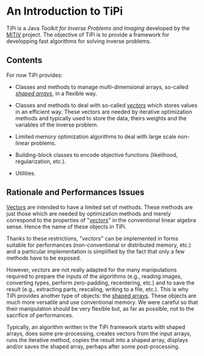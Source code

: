 # An Introduction to TiPi

TiPi is a Java *Toolkit for Inverse Problems and Imaging* developed by the
[MiTiV](http://mitiv.univ-lyon1.fr/) project.  The objective of TiPi is to
provide a framework for developping fast algorithms for solving inverse
problems.


## Contents

For now TiPi provides:

* Classes and methods to manage multi-dimensional arrays, so-called [*shaped
  arrays*](shaped-arrays.md), in a flexible way.

* Classes and methods to deal with so-called [*vectors*](vectors.md) which
  stores values in an efficient way.  These vectors are needed by iterative
  optimization methods and typically used to store the data, theirs weights and
  the variables of the inverse problem.

* Limited memory optimization algorithms to deal with large scale non-linear
  problems.

* Building-block classes to encode objective functions (likelihood,
  regularization, etc.).

* Utilities.


## Rationale and Performances Issues

[Vectors](vectors.md) are intended to have a limited set of methods.  These
methods are just those which are needed by optimization methods and merely
correspond to the properties of
"[*vectors*](http://en.wikipedia.org/wiki/Vector_space)" in the conventional
linear algebra sense.  Hence the name of these objects in TiPi.

Thanks to these restrictions, "*vectors*" can be implemented in forms suitable
for performances (non-conventional or distributed memory, etc.) and a
particular implementation is simplified by the fact that only a few methods
have to be exposed.

However, *vectors* are not really adapted for the many manipulations required
to prepare the inputs of the algorithms (e.g., reading images, converting
types, perform zero-padding, recentering, etc.) and to save the result (e.g.,
extracting parts, rescaling, writing to a file, etc.).  This is why TiPi
provides another type of objects: the [shaped arrays](shaped-arrays.md).  These
objects are much more versatile and use conventional memory.  We were careful
so that their manipulation should be very flexible but, as far as possible, not
to the sacrifice of performances.

Typically, an algorithm written in the TiPi framework starts with shaped
arrays, does some pre-processing, creates vectors from the input arrays, runs
the iterative method, copies the result into a shaped array, displays and/or
saves the shaped array, perhaps after some post-processing.

